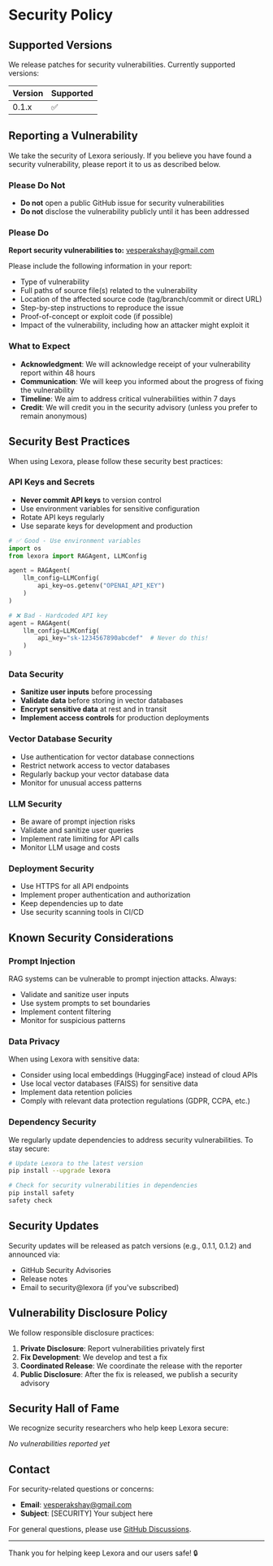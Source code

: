 # Security Policy

## Supported Versions

We release patches for security vulnerabilities. Currently supported versions:

| Version | Supported          |
| ------- | ------------------ |
| 0.1.x   | :white_check_mark: |

## Reporting a Vulnerability

We take the security of Lexora seriously. If you believe you have found a security vulnerability, please report it to us as described below.

### Please Do Not

- **Do not** open a public GitHub issue for security vulnerabilities
- **Do not** disclose the vulnerability publicly until it has been addressed

### Please Do

**Report security vulnerabilities to:** vesperakshay@gmail.com

Please include the following information in your report:

- Type of vulnerability
- Full paths of source file(s) related to the vulnerability
- Location of the affected source code (tag/branch/commit or direct URL)
- Step-by-step instructions to reproduce the issue
- Proof-of-concept or exploit code (if possible)
- Impact of the vulnerability, including how an attacker might exploit it

### What to Expect

- **Acknowledgment**: We will acknowledge receipt of your vulnerability report within 48 hours
- **Communication**: We will keep you informed about the progress of fixing the vulnerability
- **Timeline**: We aim to address critical vulnerabilities within 7 days
- **Credit**: We will credit you in the security advisory (unless you prefer to remain anonymous)

## Security Best Practices

When using Lexora, please follow these security best practices:

### API Keys and Secrets

- **Never commit API keys** to version control
- Use environment variables for sensitive configuration
- Rotate API keys regularly
- Use separate keys for development and production

```python
# ✅ Good - Use environment variables
import os
from lexora import RAGAgent, LLMConfig

agent = RAGAgent(
    llm_config=LLMConfig(
        api_key=os.getenv("OPENAI_API_KEY")
    )
)

# ❌ Bad - Hardcoded API key
agent = RAGAgent(
    llm_config=LLMConfig(
        api_key="sk-1234567890abcdef"  # Never do this!
    )
)
```

### Data Security

- **Sanitize user inputs** before processing
- **Validate data** before storing in vector databases
- **Encrypt sensitive data** at rest and in transit
- **Implement access controls** for production deployments

### Vector Database Security

- Use authentication for vector database connections
- Restrict network access to vector databases
- Regularly backup your vector database data
- Monitor for unusual access patterns

### LLM Security

- Be aware of prompt injection risks
- Validate and sanitize user queries
- Implement rate limiting for API calls
- Monitor LLM usage and costs

### Deployment Security

- Use HTTPS for all API endpoints
- Implement proper authentication and authorization
- Keep dependencies up to date
- Use security scanning tools in CI/CD

## Known Security Considerations

### Prompt Injection

RAG systems can be vulnerable to prompt injection attacks. Always:

- Validate and sanitize user inputs
- Use system prompts to set boundaries
- Implement content filtering
- Monitor for suspicious patterns

### Data Privacy

When using Lexora with sensitive data:

- Consider using local embeddings (HuggingFace) instead of cloud APIs
- Use local vector databases (FAISS) for sensitive data
- Implement data retention policies
- Comply with relevant data protection regulations (GDPR, CCPA, etc.)

### Dependency Security

We regularly update dependencies to address security vulnerabilities. To stay secure:

```bash
# Update Lexora to the latest version
pip install --upgrade lexora

# Check for security vulnerabilities in dependencies
pip install safety
safety check
```

## Security Updates

Security updates will be released as patch versions (e.g., 0.1.1, 0.1.2) and announced via:

- GitHub Security Advisories
- Release notes
- Email to security@lexora (if you've subscribed)

## Vulnerability Disclosure Policy

We follow responsible disclosure practices:

1. **Private Disclosure**: Report vulnerabilities privately first
2. **Fix Development**: We develop and test a fix
3. **Coordinated Release**: We coordinate the release with the reporter
4. **Public Disclosure**: After the fix is released, we publish a security advisory

## Security Hall of Fame

We recognize security researchers who help keep Lexora secure:

<!-- Security researchers will be listed here -->

*No vulnerabilities reported yet*

## Contact

For security-related questions or concerns:

- **Email**: vesperakshay@gmail.com
- **Subject**: [SECURITY] Your subject here

For general questions, please use [GitHub Discussions](https://github.com/VesperAkshay/lexora/discussions).

---

Thank you for helping keep Lexora and our users safe! 🔒
